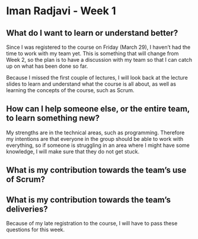 # Iman Radjavi - Week 1

## What do I want to learn or understand better?
Since I was registered to the course on Friday (March 29), I haven’t had the time to work with my team yet. This is something that will change from Week 2, so the plan is to have a discussion with my team so that I can catch up on what has been done so far. 

Because I missed the first couple of lectures, I will look back at the lecture slides to learn and understand what the course is all about, as well as learning the concepts of the course, such as Scrum.

## How can I help someone else, or the entire team, to learn something new?
My strengths are in the technical areas, such as programming. Therefore my intentions are that everyone in the group should be able to work with everything, so if someone is struggling in an area where I might have some knowledge, I will make sure that they do not get stuck.

## What is my contribution towards the team’s use of Scrum?
## What is my contribution towards the team’s deliveries?
Because of my late registration to the course, I will have to pass these questions for this week.
